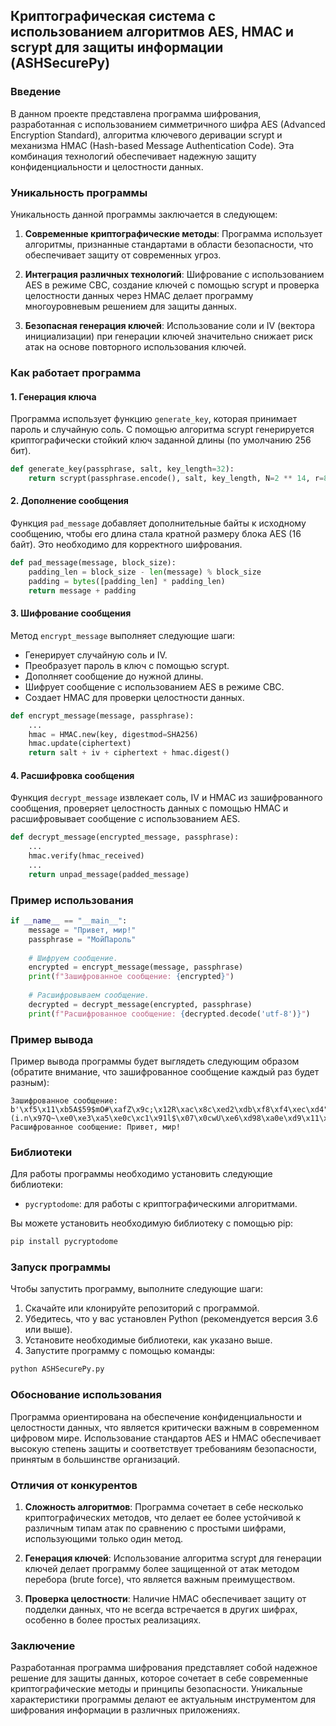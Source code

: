 ## Криптографическая система с использованием алгоритмов AES, HMAC и scrypt для защиты информации (ASHSecurePy)

### Введение

В данном проекте представлена программа шифрования, разработанная с использованием симметричного шифра AES (Advanced Encryption Standard), алгоритма ключевого деривации scrypt и механизма HMAC (Hash-based Message Authentication Code). Эта комбинация технологий обеспечивает надежную защиту конфиденциальности и целостности данных.

### Уникальность программы

Уникальность данной программы заключается в следующем:

1. **Современные криптографические методы**: Программа использует алгоритмы, признанные стандартами в области безопасности, что обеспечивает защиту от современных угроз.
   
2. **Интеграция различных технологий**: Шифрование с использованием AES в режиме CBC, создание ключей с помощью scrypt и проверка целостности данных через HMAC делает программу многоуровневым решением для защиты данных.

3. **Безопасная генерация ключей**: Использование соли и IV (вектора инициализации) при генерации ключей значительно снижает риск атак на основе повторного использования ключей.

### Как работает программа

#### 1. Генерация ключа

Программа использует функцию `generate_key`, которая принимает пароль и случайную соль. С помощью алгоритма scrypt генерируется криптографически стойкий ключ заданной длины (по умолчанию 256 бит).

```python
def generate_key(passphrase, salt, key_length=32):
    return scrypt(passphrase.encode(), salt, key_length, N=2 ** 14, r=8, p=1)
```

#### 2. Дополнение сообщения

Функция `pad_message` добавляет дополнительные байты к исходному сообщению, чтобы его длина стала кратной размеру блока AES (16 байт). Это необходимо для корректного шифрования.

```python
def pad_message(message, block_size):
    padding_len = block_size - len(message) % block_size
    padding = bytes([padding_len] * padding_len)
    return message + padding
```

#### 3. Шифрование сообщения

Метод `encrypt_message` выполняет следующие шаги:

- Генерирует случайную соль и IV.
- Преобразует пароль в ключ с помощью scrypt.
- Дополняет сообщение до нужной длины.
- Шифрует сообщение с использованием AES в режиме CBC.
- Создает HMAC для проверки целостности данных.

```python
def encrypt_message(message, passphrase):
    ...
    hmac = HMAC.new(key, digestmod=SHA256)
    hmac.update(ciphertext)
    return salt + iv + ciphertext + hmac.digest()
```

#### 4. Расшифровка сообщения

Функция `decrypt_message` извлекает соль, IV и HMAC из зашифрованного сообщения, проверяет целостность данных с помощью HMAC и расшифровывает сообщение с использованием AES.

```python
def decrypt_message(encrypted_message, passphrase):
    ...
    hmac.verify(hmac_received)
    ...
    return unpad_message(padded_message)
```

### Пример использования

```python
if __name__ == "__main__":
    message = "Привет, мир!"
    passphrase = "МойПароль"
    
    # Шифруем сообщение.
    encrypted = encrypt_message(message, passphrase)
    print(f"Зашифрованное сообщение: {encrypted}")
    
    # Расшифровываем сообщение.
    decrypted = decrypt_message(encrypted, passphrase)
    print(f"Расшифрованное сообщение: {decrypted.decode('utf-8')}")
```

### Пример вывода

Пример вывода программы будет выглядеть следующим образом (обратите внимание, что зашифрованное сообщение каждый раз будет разным):

```
Зашифрованное сообщение: b'\xf5\x11\xb5A$59$mO#\xafZ\x9c;\x12R\xac\x8c\xed2\xdb\xf8\xf4\xec\xd4"7\x84\xe2\x0e\xfcz(\x97xo\x12\xc6l\xdeq$\x1e:x\xeeTO\x18\x16C7\x12\x1c\x1f\x9e\xf3\xc5\xfa|"(i.n\x97Q~\xe0\xe3\xa5\xe0c\xc1\x91l$\x07\x0cwU\xe6\xd98\xa0e\xd9\x11\x99Os\x84.\xf6Y'
Расшифрованное сообщение: Привет, мир!
```

### Библиотеки

Для работы программы необходимо установить следующие библиотеки:

- `pycryptodome`: для работы с криптографическими алгоритмами.

Вы можете установить необходимую библиотеку с помощью pip:

```bash
pip install pycryptodome
```

### Запуск программы

Чтобы запустить программу, выполните следующие шаги:

1. Скачайте или клонируйте репозиторий с программой.
2. Убедитесь, что у вас установлен Python (рекомендуется версия 3.6 или выше).
3. Установите необходимые библиотеки, как указано выше.
4. Запустите программу с помощью команды:

```bash
python ASHSecurePy.py
```

### Обоснование использования

Программа ориентирована на обеспечение конфиденциальности и целостности данных, что является критически важным в современном цифровом мире. Использование стандартов AES и HMAC обеспечивает высокую степень защиты и соответствует требованиям безопасности, принятым в большинстве организаций.

### Отличия от конкурентов

1. **Сложность алгоритмов**: Программа сочетает в себе несколько криптографических методов, что делает ее более устойчивой к различным типам атак по сравнению с простыми шифрами, использующими только один метод.

2. **Генерация ключей**: Использование алгоритма scrypt для генерации ключей делает программу более защищенной от атак методом перебора (brute force), что является важным преимуществом.

3. **Проверка целостности**: Наличие HMAC обеспечивает защиту от подделки данных, что не всегда встречается в других шифрах, особенно в более простых реализациях.

### Заключение

Разработанная программа шифрования представляет собой надежное решение для защиты данных, которое сочетает в себе современные криптографические методы и принципы безопасности. Уникальные характеристики программы делают ее актуальным инструментом для шифрования информации в различных приложениях.
